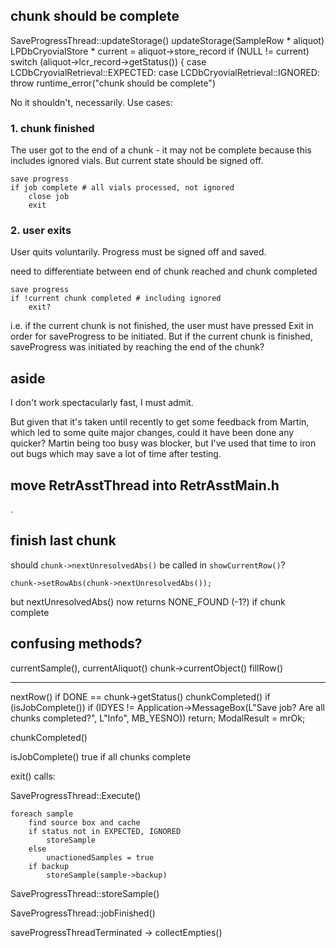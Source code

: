 
## chunk should be complete

SaveProgressThread::updateStorage()
    updateStorage(SampleRow * aliquot)
        LPDbCryovialStore * current = aliquot->store_record
        if (NULL != current)
            switch (aliquot->lcr_record->getStatus()) {
                case LCDbCryovialRetrieval::EXPECTED:
                case LCDbCryovialRetrieval::IGNORED:
                    throw runtime_error("chunk should be complete")

No it shouldn't, necessarily. Use cases:

### 1. chunk finished

The user got to the end of a chunk - it may not be complete because this includes ignored vials. But current state should be signed off.

    save progress
    if job complete # all vials processed, not ignored
        close job
        exit

### 2. user exits

User quits voluntarily. Progress must be signed off and saved.

need to differentiate between end of chunk reached and chunk completed

    save progress
    if !current chunk completed # including ignored
        exit?

i.e. if the current chunk is not finished, the user must have pressed Exit in order for saveProgress to be initiated. But if the current chunk is finished, saveProgress was initiated by reaching the end of the chunk? 

## aside

I don't work spectacularly fast, I must admit.

But given that it's taken until recently to get some feedback from Martin, which led to some quite major changes, could it have been done any quicker? Martin being too busy was blocker, but I've used that time to iron out bugs which may save a lot of time after testing.

## move RetrAsstThread into RetrAsstMain.h

.

## finish last chunk

should `chunk->nextUnresolvedAbs()` be called in `showCurrentRow()`?

    chunk->setRowAbs(chunk->nextUnresolvedAbs());

but nextUnresolvedAbs() now returns NONE_FOUND (-1?) if chunk complete

## confusing methods?

currentSample(), 
currentAliquot()
chunk->currentObject()
fillRow()

---

nextRow()
    if DONE == chunk->getStatus()
        chunkCompleted()
     if (isJobComplete())
        if (IDYES != Application->MessageBox(L"Save job? Are all chunks completed?", L"Info", MB_YESNO)) return;
        ModalResult = mrOk;    

chunkCompleted()

isJobComplete() 
    true if all chunks complete

exit()
calls:

SaveProgressThread::Execute()

    foreach sample
        find source box and cache
        if status not in EXPECTED, IGNORED
            storeSample
        else
            unactionedSamples = true
        if backup
            storeSample(sample->backup)

SaveProgressThread::storeSample()

SaveProgressThread::jobFinished()

saveProgressThreadTerminated
-> collectEmpties()
